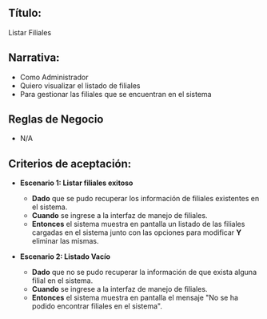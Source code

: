 ## Título:
Listar Filiales
## Narrativa:
- Como Administrador
- Quiero visualizar el listado de filiales
- Para gestionar las filiales que se encuentran en el sistema
## Reglas de Negocio
- N/A
## Criterios de aceptación:
- **Escenario 1: Listar filiales exitoso**
    + **Dado** que se pudo recuperar los información de filiales existentes en el sistema.
    + **Cuando** se ingrese a la interfaz de manejo de filiales. 
    + **Entonces** el sistema muestra en pantalla un listado de las filiales cargadas en el sistema junto con las opciones para modificar **Y** eliminar las mismas.

- **Escenario 2: Listado Vacío**
    + **Dado** que no se pudo recuperar la información de que exista alguna filial en el sistema.
    + **Cuando** se ingrese a la interfaz de manejo de filiales.
    + **Entonces** el sistema muestra en pantalla el mensaje "No se ha podido encontrar filiales en el sistema".